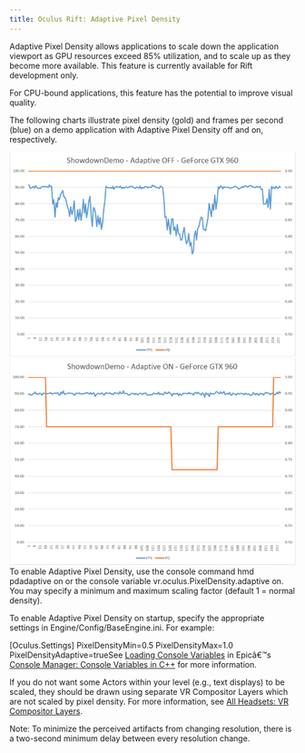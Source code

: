 ```yaml
---
title: Oculus Rift: Adaptive Pixel Density
---
```

Adaptive Pixel Density allows applications to scale down the application viewport as GPU resources exceed 85% utilization, and to scale up as they become more available. This feature is currently available for Rift development only. 

For CPU-bound applications, this feature has the potential to improve visual quality.

The following charts illustrate pixel density (gold) and frames per second (blue) on a demo application with Adaptive Pixel Density off and on, respectively. 

![](/images/documentation-unreal-latest-concepts-unreal-adaptive-viewport-0.png)  
![](/images/documentation-unreal-latest-concepts-unreal-adaptive-viewport-1.png)  
To enable Adaptive Pixel Density, use the console command hmd pdadaptive on or the console variable vr.oculus.PixelDensity.adaptive on. You may specify a minimum and maximum scaling factor (default 1 = normal density).

To enable Adaptive Pixel Density on startup, specify the appropriate settings in Engine/Config/BaseEngine.ini. For example:

[Oculus.Settings] PixelDensityMin=0.5 PixelDensityMax=1.0 PixelDensityAdaptive=trueSee [Loading Console Variables](https://docs.unrealengine.com/latest/INT/Programming/Development/Tools/ConsoleManager/#loadingconsolevariables) in Epicâ€™s [Console Manager: Console Variables in C++](https://docs.unrealengine.com/latest/INT/Programming/Development/Tools/ConsoleManager/) for more information.

If you do not want some Actors within your level (e.g., text displays) to be scaled, they should be drawn using separate VR Compositor Layers which are not scaled by pixel density. For more information, see [All Headsets: VR Compositor Layers](/documentation/unreal/latest/concepts/unreal-overlay/ "With Unreal, you may add transparent or opaque quadrilateral, cubemap, or cylindrical overlays to your level as compositor layers.").

Note: To minimize the perceived artifacts from changing resolution, there is a two-second minimum delay between every resolution change.